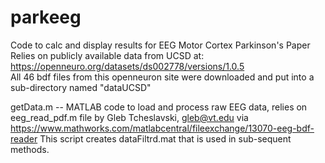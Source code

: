 # parkeeg
Code to calc and display results for EEG Motor Cortex Parkinson's Paper
Relies on publicly available data from UCSD at: https://openneuro.org/datasets/ds002778/versions/1.0.5  
All 46 bdf files from this openneuron site were downloaded and put into a sub-directory named "dataUCSD"

getData.m -- MATLAB code to load and process raw EEG data, relies on eeg_read_pdf.m file by Gleb Tcheslavski, gleb@vt.edu via https://www.mathworks.com/matlabcentral/fileexchange/13070-eeg-bdf-reader 
This script creates dataFiltrd.mat that is used in sub-sequent methods. 
